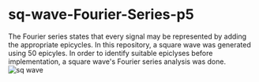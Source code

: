 # sq-wave-Fourier-Series-p5
The Fourier series states that every signal may be represented by adding the appropriate epicycles. In this repository, a square wave was generated using 50 epicyles. In order to identify suitable epiclyses before implementation, a square wave's Fourier series analysis was done.
![sq wave](https://user-images.githubusercontent.com/84673564/210228820-f0dd8de1-65e6-4afb-8f23-662f5df1c468.png)

